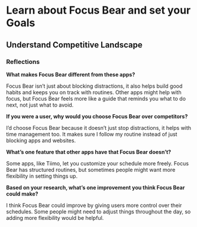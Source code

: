 # Learn about Focus Bear and set your Goals

## Understand Competitive Landscape

### Reflections

**What makes Focus Bear different from these apps?**

Focus Bear isn’t just about blocking distractions, it also helps build good habits and keeps you on track with routines. Other apps might help with focus, but Focus Bear feels more like a guide that reminds you what to do next, not just what to avoid.

**If you were a user, why would you choose Focus Bear over competitors?**

I’d choose Focus Bear because it doesn’t just stop distractions, it helps with time management too. It makes sure I follow my routine instead of just blocking apps and websites.

**What’s one feature that other apps have that Focus Bear doesn’t?**

Some apps, like Tiimo, let you customize your schedule more freely. Focus Bear has structured routines, but sometimes people might want more flexibility in setting things up.

**Based on your research, what’s one improvement you think Focus Bear could make?**

I think Focus Bear could improve by giving users more control over their schedules. Some people might need to adjust things throughout the day, so adding more flexibility would be helpful.
